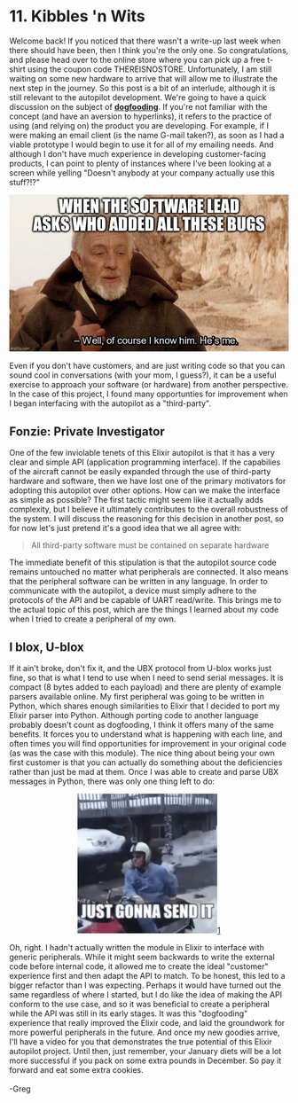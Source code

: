 # 11. Kibbles 'n Wits

Welcome back! If you noticed that there wasn't a write-up last week when there should have been, then I think you're the only one. So congratulations, and please head over to the online store where you can pick up a free t-shirt using the coupon code THEREISNOSTORE. Unfortunately, I am still waiting on some new hardware to arrive that will allow me to illustrate the next step in the journey. So this post is a bit of an interlude, although it is still relevant to the autopilot development. We're going to have a quick discussion on the subject of **[dogfooding](https://en.wikipedia.org/wiki/Eating_your_own_dog_food)**. If you're not familiar with the concept (and have an aversion to hyperlinks), it refers to the practice of using (and relying on) the product you are developing. For example, if I were making an email client (is the name G-mail taken?), as soon as I had a viable prototype I would begin to use it for all of my emailing needs. And although I don't have much experience in developing customer-facing products, I can point to plenty of instances where I've been looking at a screen while yelling "Doesn't anybody at your company actually use this stuff?!?"<p align="center"><img src="images/web/he_is_me.jpg"></p>
Even if you don't have customers, and are just writing code so that you can sound cool in conversations (with your mom, I guess?), it can be a useful exercise to approach your software (or hardware) from another perspective. In the case of this project, I found many opportunties for improvement when I began interfacing with the autopilot as a "third-party".
## Fonzie: Private Investigator
One of the few inviolable tenets of this Elixir autopilot is that it has a very clear and simple API (application programming interface). If the capabilies of the aircraft cannot be easily expanded through the use of third-party hardware and software, then we have lost one of the primary motivators for adopting this autopilot over other options. How can we make the interface as simple as possible? The first tactic might seem like it actually adds complexity, but I believe it ultimately contributes to the overall robustness of the system. I will discuss the reasoning for this decision in another post, so for now let's just pretend it's a good idea that we all agree with:
> All third-party software must be contained on separate hardware

The immediate benefit of this stipulation is that the autopilot source code remains untouched no matter what peripherals are connected. It also means that the peripheral software can be written in any language. In order to communicate with the autopilot, a device must simply adhere to the protocols of the API and be capable of UART read/write. This brings me to the actual topic of this post, which are the things I learned about my code when I tried to create a peripheral of my own.
## I blox, U-blox
If it ain't broke, don't fix it, and the UBX protocol from U-blox works just fine, so that is what I tend to use when I need to send serial messages. It is compact (8 bytes added to each payload) and there are plenty of example parsers available online. My first peripheral was going to be written in Python, which shares enough similarities to Elixir that I decided to port my Elixir parser into Python. Although porting code to another language probably doesn't count as dogfooding, I think it offers many of the same benefits. It forces you to understand what is happening with each line, and often times you will find opportunities for improvement in your original code (as was the case with this module). The nice thing about being your own first customer is that you can actually do something about the deficiencies rather than just be mad at them. Once I was able to create and parse UBX messages in Python, there was only one thing left to do: <p align="center"><img src="gifs/send_it.gif" width="50%">[1](https://media4.giphy.com/media/Lo0IDynmNuIv4WpYrl/giphy.gif)</p>
Oh, right. I hadn't actually written the module in Elixir to interface with generic peripherals. While it might seem backwards to write the external code before internal code, it allowed me to create the ideal "customer" experience first and then adapt the API to match. To be honest, this led to a bigger refactor than I was expecting. Perhaps it would have turned out the same regardless of where I started, but I do like the idea of making the API conform to the use case, and so it was beneficial to create a peripheral while the API was still in its early stages. It was this "dogfooding" experience that really improved the Elixir code, and laid the groundwork for more powerful peripherals in the future. And once my new goodies arrive, I'll have a video for you that demonstrates the true potential of this Elixir autopilot project. Until then, just remember, your January diets will be a lot more successful if you pack on some extra pounds in December. So pay it forward and eat some extra cookies.<br><br>
-Greg